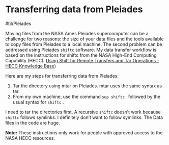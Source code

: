 #  Transferring data from Pleiades
#til/Pleiades

Moving files from the NASA Ames Pleiades supercomputer can be a challenge for two reasons: the size of your data files and the tools available to copy files from Pleiades to a local machine.  The second problem can be addressed using Pleiades `shiftc` software.  My data transfer workflow is based on the instructions  for shiftc from the NASA High-End Computing Capability (HECC): [Using Shift for Remote Transfers and Tar Operations - HECC Knowledge Base](https://www.nas.nasa.gov/hecc/support/kb/using-shift-for-remote-transfers-and-tar-operations_514.html))

Here are my steps for transferring data from Pleiades:
1. Tar the directory using mtar on Pleiades. mtar uses the same syntax as tar.
2. From my own machine, use the command `sup shiftc ` followed by the usual syntax for `shiftc` .

I need to tar the directories first. A recursive `shiftc` doesn’t work because `shiftc` follows symlinks. I definitely don’t want to follow symlinks. The Data files in the code are huge.

**Note:** These instructions only work for people with approved access to the NASA HECC resources.
